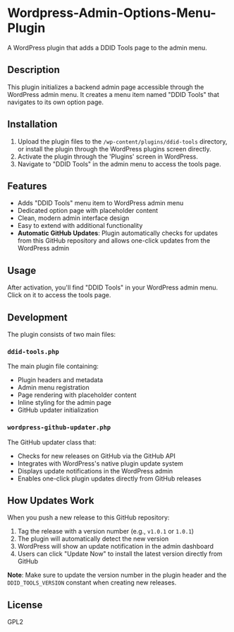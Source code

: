 # Wordpress-Admin-Options-Menu-Plugin
A WordPress plugin that adds a DDID Tools page to the admin menu.

## Description
This plugin initializes a backend admin page accessible through the WordPress admin menu. It creates a menu item named "DDID Tools" that navigates to its own option page.

## Installation
1. Upload the plugin files to the `/wp-content/plugins/ddid-tools` directory, or install the plugin through the WordPress plugins screen directly.
2. Activate the plugin through the 'Plugins' screen in WordPress.
3. Navigate to "DDID Tools" in the admin menu to access the tools page.

## Features
- Adds "DDID Tools" menu item to WordPress admin menu
- Dedicated option page with placeholder content
- Clean, modern admin interface design
- Easy to extend with additional functionality
- **Automatic GitHub Updates**: Plugin automatically checks for updates from this GitHub repository and allows one-click updates from the WordPress admin

## Usage
After activation, you'll find "DDID Tools" in your WordPress admin menu. Click on it to access the tools page.

## Development
The plugin consists of two main files:

### `ddid-tools.php`
The main plugin file containing:
- Plugin headers and metadata
- Admin menu registration
- Page rendering with placeholder content
- Inline styling for the admin page
- GitHub updater initialization

### `wordpress-github-updater.php`
The GitHub updater class that:
- Checks for new releases on GitHub via the GitHub API
- Integrates with WordPress's native plugin update system
- Displays update notifications in the WordPress admin
- Enables one-click plugin updates directly from GitHub releases

## How Updates Work
When you push a new release to this GitHub repository:
1. Tag the release with a version number (e.g., `v1.0.1` or `1.0.1`)
2. The plugin will automatically detect the new version
3. WordPress will show an update notification in the admin dashboard
4. Users can click "Update Now" to install the latest version directly from GitHub

**Note**: Make sure to update the version number in the plugin header and the `DDID_TOOLS_VERSION` constant when creating new releases.

## License
GPL2 
